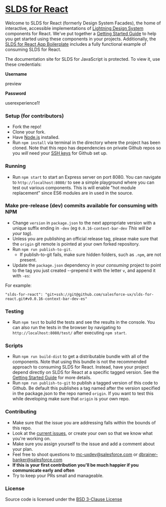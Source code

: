 # [SLDS for React](http://slds-for-js.herokuapp.com/react)
Welcome to SLDS for React (formerly Design System Facades), the home of interactive, accessible implementations of [Lightning Design System](https://www.lightningdesignsystem.com/) components for React. We've put together a [Getting Started Guide](http://slds-for-js.herokuapp.com/react) to help you get started using these components in your projects. Additionally, the [SLDS for React App Boilerplate](https://github.com/salesforce-ux/slds-for-react-app-boilerplate) includes a fully functional example of consuming SLDS for React.

The documentation site for SLDS for JavaScript is protected. To view it, use these credentials:

**Username**

preview

**Password**

userexperience1!

### Setup (for contributors)
* Fork the repo!
* Clone your fork.
* Have [Node.js](https://nodejs.org/) installed.
* Run `npm install` via terminal in the directory where the project has been cloned. Note that this repo has dependencies on private Github repos so you _will_ need your [SSH keys](https://help.github.com/articles/generating-an-ssh-key/) for Github set up.

### Running
* Run `npm start` to start an Express server on port 8080. You can navigate to `http://localhost:8080/` to see a simple playground where you can test out various components. This is will enable "hot module replacement" since ES6 modules are in used in the source.

### Make pre-release (dev) commits available for consuming with NPM
* Change `version` in `package.json` to the next appropriate version with a unique suffix ending in `-dev` (eg `0.0.16-context-bar-dev` _This will be your tag_).
* Unless you are publishing an official release tag, please make sure that the `origin` git remote is pointed at your own forked repository.
* Run `npm run publish-to-git`.
    * If publish-to-git fails, make sure hidden folders, such as `.npm`, are not present.
* Update the `package.json` dependency in your _consuming_ project to point to the tag you just created --prepend it with the letter `v`, and append it with `-es`:

For example:

    "slds-for-react": "git+ssh://git@github.com/salesforce-ux/slds-for-react.git#v0.0.16-context-bar-dev-es"


### Testing
* Run `npm test` to build the tests and see the results in the console. You can also run the tests in the browser by navigating to `http://localhost:8080/test/` after executing `npm start`.

### Scripts
* Run `npm run build-dist` to get a distributable bundle with all of the components. Note that using this bundle is not the recommended approach to consuming SLDS for React. Instead, have your project depend directly on SLDS for React at a specific tagged version. See the [Getting Started Guide](http://slds-for-js.herokuapp.com/react) for more details.
* Run `npm run publish-to-git` to publish a tagged version of this code to Github. Be default this publishes a tag named after the version specified in the package.json to the repo named `origin`. If you want to test this while developing make sure that `origin` is your own repo.

### Contributing
* Make sure that the issue you are addressing falls within the bounds of this repo.
* Look at the [current issues](https://github.com/salesforce-ux/slds-for-react/issues?q=is%3Aopen+is%3Aissue), or create your own so that we know what you're working on.
* Make sure you assign yourself to the issue and add a comment about your plan.
* Feel free to shoot questions to mc-uxdev@salesforce.com or dbrainer-banker@salesforce.com
* **If this is your first contribution you'll be much happier if you communicate early and often**
* Try to keep your PRs small and manageable.

### License
Source code is licensed under the [BSD 3-Clause License](LICENSE)
